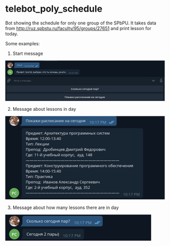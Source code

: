 # telebot_poly_schedule
Bot showing the schedule for only one group of the SPbPU. It takes data from http://ruz.spbstu.ru/faculty/95/groups/27651 and print lesson for today.

Some examples:
1) Start message

![Start message](https://github.com/LeonidVolohov/telebot_poly_schedule/blob/master/screenshot/start_message.png)

2) Message about lessons in day

![Lessons](https://github.com/LeonidVolohov/telebot_poly_schedule/blob/master/screenshot/lessons.png)

3) Message about how many lessons there are in day

![Count lessons](https://github.com/LeonidVolohov/telebot_poly_schedule/blob/master/screenshot/count_lessons.png)

